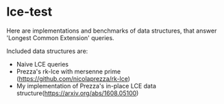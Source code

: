 # lce-test
Here are implementations and benchmarks of data structures, that answer 'Longest Common Extension' queries.

Included data structures are:
- Naive LCE queries 
- Prezza's rk-lce with mersenne prime (https://github.com/nicolaprezza/rk-lce)
- My implementation of Prezza's in-place LCE data structure(https://arxiv.org/abs/1608.05100)

